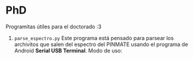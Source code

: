 # PhD
Programitas útiles para el doctorado :3

1. `parse_espectro.py`  Este programa está pensado para parsear los archivitos que salen del espectro del PINMATE usando el programa de Android **Serial USB Terminal**. Modo de uso: <FALTA IMPLEMENTAR>